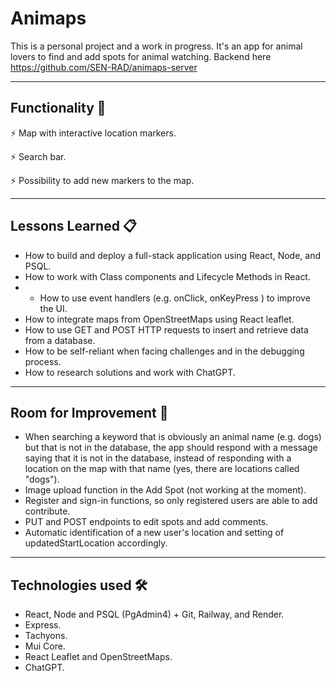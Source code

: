 # Animaps 

This is a personal project and a work in progress. It's an app for animal lovers to find and add spots for animal watching.
Backend here https://github.com/SEN-RAD/animaps-server

---
## Functionality 🚀

⚡️ Map with interactive location markers.

⚡️ Search bar.

⚡️ Possibility to add new markers to the map. 

---
## Lessons Learned 📋

* How to build and deploy a full-stack application using React, Node, and PSQL.
* How to work with Class components and Lifecycle Methods in React.
* * How to use event handlers (e.g. onClick, onKeyPress ) to improve the UI.
* How to integrate maps from OpenStreetMaps using React leaflet. 
* How to use GET and POST HTTP requests to insert and retrieve data from a database.
* How to be self-reliant when facing challenges and in the debugging process.
* How to research solutions and work with ChatGPT.

---
## Room for Improvement 🔧

* When searching a keyword that is obviously an animal name (e.g. dogs) but that is not in the database, the app should respond with a message saying that it is not in the database, instead of responding with a location on the map with that name (yes, there are locations called "dogs").
* Image upload function in the Add Spot (not working at the moment).
* Register and sign-in functions, so only registered users are able to add contribute.
* PUT and POST endpoints to edit spots and add comments.
* Automatic identification of a new user's location and setting of updatedStartLocation accordingly.

---
 ## Technologies used 🛠️

-  React, Node and PSQL (PgAdmin4) + Git, Railway, and Render.
-  Express.
-  Tachyons.
-  Mui Core.
-  React Leaflet and OpenStreetMaps.
-  ChatGPT.



